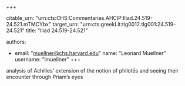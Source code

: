 +++


citable_urn: "urn:cts:CHS:Commentaries.AHCIP:Iliad.24.519-24.521.mTMCYbx"
target_urn: "urn:cts:greekLit:tlg0012.tlg001:24.519-24.521"
title: "Iliad 24.519-24.521"

authors:
- email: "muellner@chs.harvard.edu"
  name: "Leonard Muellner"
  username: "lmuellner"
+++

<p>analysis of Achilles’ extension of the notion of philotēs and seeing their encounter through Priam’s eyes</p>